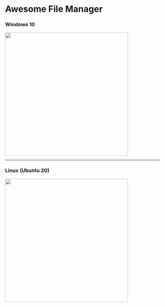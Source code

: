# Awesome File Manager

### Windows 10
<img src="demo/win.gif" width="400">

---

### Linux (Ubuntu 20)
<img src="demo/linux.gif" width="400">
